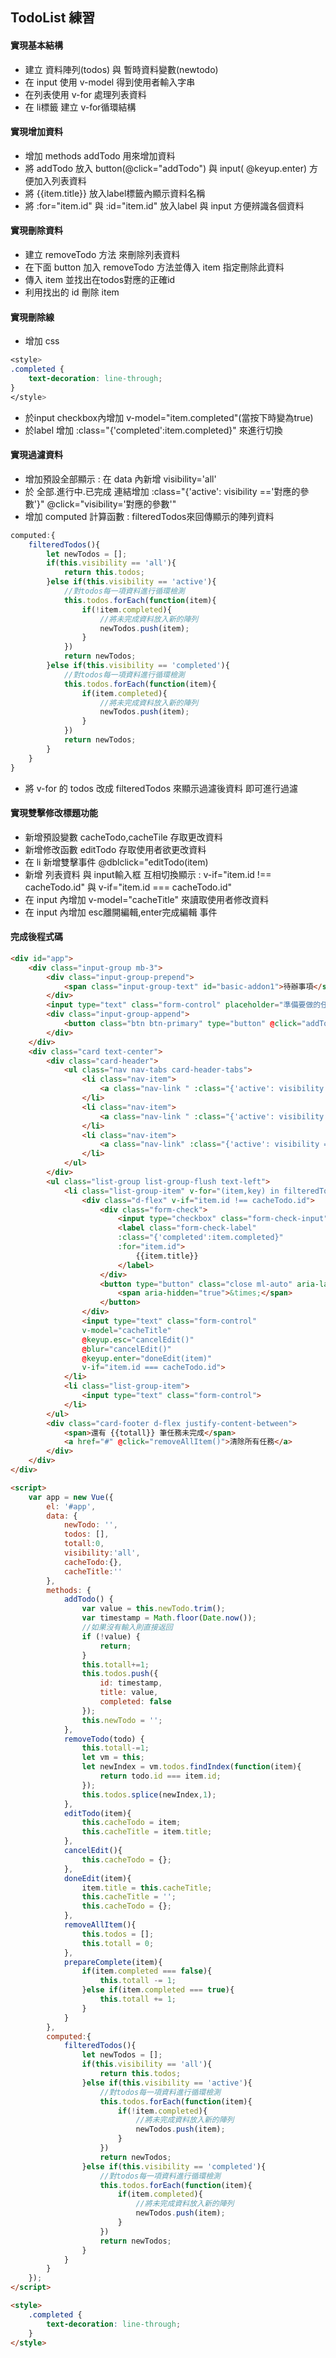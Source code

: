 ## TodoList 練習

#### 實現基本結構
- 建立 資料陣列(todos) 與 暫時資料變數(newtodo)
- 在 input 使用 v-model 得到使用者輸入字串 
- 在列表使用 v-for 處理列表資料
- 在 li標籤 建立 v-for循環結構

#### 實現增加資料   
- 增加 methods addTodo 用來增加資料
- 將 addTodo 放入 button(@click="addTodo") 與 input( @keyup.enter) 方便加入列表資料
- 將 {{item.title}} 放入label標籤內顯示資料名稱
- 將 :for="item.id" 與 :id="item.id" 放入label 與 input 方便辨識各個資料
  
#### 實現刪除資料
- 建立 removeTodo 方法 來刪除列表資料
- 在下面 button 加入 removeTodo 方法並傳入 item 指定刪除此資料
- 傳入 item 並找出在todos對應的正確id 
- 利用找出的 id 刪除 item
  
#### 實現刪除線
- 增加 css

```css
<style>
.completed {
	text-decoration: line-through;
}
</style>
```
- 於input checkbox內增加 v-model="item.completed"(當按下時變為true)
- 於label 增加 :class="{'completed':item.completed}" 來進行切換
  
#### 實現過濾資料
- 增加預設全部顯示 : 在 data 內新增 visibility='all'
- 於 全部.進行中.已完成 連結增加 :class="{'active': visibility =='對應的參數'}" @click="visibility='對應的參數'"
- 增加 computed 計算函數 : filteredTodos來回傳顯示的陣列資料

```javascript
computed:{
	filteredTodos(){
		let newTodos = [];
		if(this.visibility == 'all'){
			return this.todos;
		}else if(this.visibility == 'active'){
			//對todos每一項資料進行循環檢測
			this.todos.forEach(function(item){
				if(!item.completed){
					//將未完成資料放入新的陣列
					newTodos.push(item);
				}
			})
			return newTodos;
		}else if(this.visibility == 'completed'){
			//對todos每一項資料進行循環檢測
			this.todos.forEach(function(item){
				if(item.completed){
					//將未完成資料放入新的陣列
					newTodos.push(item);
				}
			})
			return newTodos;
		}
	}
}
```
- 將 v-for 的 todos 改成 filteredTodos 來顯示過濾後資料 即可進行過濾

#### 實現雙擊修改標題功能
- 新增預設變數 cacheTodo,cacheTile 存取更改資料
- 新增修改函數 editTodo 存取使用者欲更改資料 
- 在 li 新增雙擊事件 @dblclick="editTodo(item)
- 新增 列表資料 與 input輸入框 互相切換顯示 : v-if="item.id !== cacheTodo.id" 與 v-if="item.id === cacheTodo.id"
- 在 input 內增加 v-model="cacheTitle" 來讀取使用者修改資料
- 在 input 內增加 esc離開編輯,enter完成編輯 事件

#### 完成後程式碼

```html
<div id="app">
	<div class="input-group mb-3">
		<div class="input-group-prepend">
			<span class="input-group-text" id="basic-addon1">待辦事項</span>
		</div>
		<input type="text" class="form-control" placeholder="準備要做的任務" v-model="newTodo" @keyup.enter="addTodo">
		<div class="input-group-append">
			<button class="btn btn-primary" type="button" @click="addTodo">新增</button>
		</div>
	</div>
	<div class="card text-center">
		<div class="card-header">
			<ul class="nav nav-tabs card-header-tabs">
				<li class="nav-item">
					<a class="nav-link " :class="{'active': visibility =='all'}" @click="visibility='all'" href="#">全部</a>
				</li>
				<li class="nav-item">
					<a class="nav-link " :class="{'active': visibility =='active'}" @click="visibility='active'" href="#">進行中</a>
				</li>
				<li class="nav-item">
					<a class="nav-link" :class="{'active': visibility =='completed'}" @click="visibility='completed'" href="#">已完成</a>
				</li>
			</ul>
		</div>
		<ul class="list-group list-group-flush text-left">
			<li class="list-group-item" v-for="(item,key) in filteredTodos" @dblclick="editTodo(item)">
				<div class="d-flex" v-if="item.id !== cacheTodo.id">
					<div class="form-check">
						<input type="checkbox" class="form-check-input" :id="item.id" v-model="item.completed" @click="prepareComplete(item)">
						<label class="form-check-label"
						:class="{'completed':item.completed}" 
						:for="item.id">
							{{item.title}}
						</label>
					</div>
					<button type="button" class="close ml-auto" aria-label="Close" @click="removeTodo(item)">
						<span aria-hidden="true">&times;</span>
					</button>
				</div>
				<input type="text" class="form-control" 
				v-model="cacheTitle"
				@keyup.esc="cancelEdit()"
				@blur="cancelEdit()"
				@keyup.enter="doneEdit(item)"
				v-if="item.id === cacheTodo.id">
			</li>
			<li class="list-group-item">
				<input type="text" class="form-control">
			</li>
		</ul>
		<div class="card-footer d-flex justify-content-between">
			<span>還有 {{totall}} 筆任務未完成</span>
			<a href="#" @click="removeAllItem()">清除所有任務</a>
		</div>
	</div>
</div>

<script>
	var app = new Vue({
		el: '#app',
		data: {
			newTodo: '',
			todos: [],
			totall:0,
			visibility:'all',
			cacheTodo:{},
			cacheTitle:''
		},
		methods: {
			addTodo() {
				var value = this.newTodo.trim();
				var timestamp = Math.floor(Date.now());
				//如果沒有輸入則直接返回
				if (!value) {
					return;
				}
				this.totall+=1;
				this.todos.push({
					id: timestamp,
					title: value,
					completed: false							
				});
				this.newTodo = '';
			},
			removeTodo(todo) {
				this.totall-=1;
				let vm = this;
				let newIndex = vm.todos.findIndex(function(item){
					return todo.id === item.id;
				});
				this.todos.splice(newIndex,1);
			},
			editTodo(item){
				this.cacheTodo = item;
				this.cacheTitle = item.title;
			},
			cancelEdit(){
				this.cacheTodo = {};
			},
			doneEdit(item){
				item.title = this.cacheTitle;
				this.cacheTitle = '';
				this.cacheTodo = {};
			},
			removeAllItem(){
				this.todos = [];
				this.totall = 0;
			},
			prepareComplete(item){
				if(item.completed === false){
					this.totall -= 1;
				}else if(item.completed === true){
					this.totall += 1;
				} 
			}
		},
		computed:{
			filteredTodos(){
				let newTodos = [];
				if(this.visibility == 'all'){
					return this.todos;
				}else if(this.visibility == 'active'){
					//對todos每一項資料進行循環檢測
					this.todos.forEach(function(item){
						if(!item.completed){
							//將未完成資料放入新的陣列
							newTodos.push(item);
						}
					})
					return newTodos;
				}else if(this.visibility == 'completed'){
					//對todos每一項資料進行循環檢測
					this.todos.forEach(function(item){
						if(item.completed){
							//將未完成資料放入新的陣列
							newTodos.push(item);
						}
					})
					return newTodos;
				}
			}
		}
	});
</script>

<style>
	.completed {
		text-decoration: line-through;
	}
</style>
```
